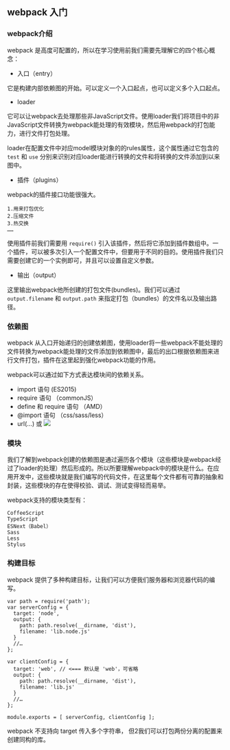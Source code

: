 ## webpack 入门

### webpack介绍

webpack 是高度可配置的，所以在学习使用前我们需要先理解它的四个核心概念：

* 入口（entry）

它是构建内部依赖图的开始。可以定义一个入口起点，也可以定义多个入口起点。

* loader 

它可以让webpack去处理那些非JavaScript文件。使用loader我们将项目中的非JavaScript文件转换为webpack能处理的有效模块，然后用webpack的打包能力，进行文件打包处理。

loader在配置文件中对应model模块对象的的rules属性，这个属性通过它包含的 `test` 和 `use` 分别来识别对应loader能进行转换的文件和将转换的文件添加到以来图中。

* 插件（plugins）

webpack的插件接口功能很强大。

	1.用来打包优化
	2.压缩文件
	3.热交换
	……

使用插件前我们需要用 `require()` 引入该插件，然后将它添加到插件数组中。一个插件，可以被多次引入一个配置文件中，但要用于不同的目的。使用插件我们只需要创建它的一个实例即可，并且可以设置自定义参数。


* 输出（output）

这里输出webpack他所创建的打包文件(bundles)。我们可以通过 `output.filename` 和 `output.path` 来指定打包（bundles）的文件名以及输出路径。

### 依赖图

webpack 从入口开始递归的创建依赖图，使用loader将一些webpack不能处理的文件转换为webpack能处理的文件添加到依赖图中，最后的出口根据依赖图来进行文件打包，插件在这里起到强化webpack功能的作用。

webpack可以通过如下方式表达模块间的依赖关系。

* import 语句 (ES2015)
* require 语句 （commonJS）
* define 和 require 语句 （AMD）
* @import 语句 （css/sass/less） 
* url(...) 或 <img src="..." >

### 模块

我们了解到webpack创建的依赖图是通过遍历各个模块（这些模块是webpack经过了loader的处理）然后形成的。所以所要理解webpack中的模块是什么。在应用开发中，这些模块就是我们编写的代码文件，在这里每个文件都有可靠的抽象和封装，这些模块的存在使得校验、调试、测试变得轻而易举。

webpack支持的模块类型有：

	CoffeeScript
	TypeScript
	ESNext（Babel）
	Sass
	Less
	Stylus


### 构建目标

webpack 提供了多种构建目标，让我们可以方便我们服务器和浏览器代码的编写。

	var path = require('path');
	var serverConfig = {
	  target: 'node',
	  output: {
	    path: path.resolve(__dirname, 'dist'),
	    filename: 'lib.node.js'
	  }
	  //…
	};

	var clientConfig = {
	  target: 'web', // <=== 默认是 'web'，可省略
	  output: {
	    path: path.resolve(__dirname, 'dist'),
	    filename: 'lib.js'
	  }
	  //…
	};

	module.exports = [ serverConfig, clientConfig ];

webpack 不支持向 target 传入多个字符串， 但2我们可以打包两份分离的配置来创建同构的库。